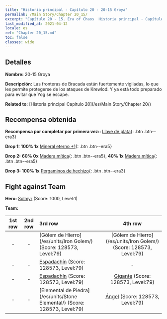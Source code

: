 ```yaml
---
title: "Historia principal - Capítulo 20 - 20-15 Groya"
permalink: /Main Story/Chapter 20_15/
excerpt: "Capítulo 20 - 15. Era of Chaos  Historia principal - Capítulo 20_15. 20-15 Groya"
last_modified_at: 2021-04-12
locale: es
ref: "Chapter 20_15.md"
toc: false
classes: wide
---
```


## Detalles

 **Nombre:** 20-15 Groya

 **Descripción:** Las fronteras de Bracada están fuertemente vigiladas, lo que les permite protegerse de los ataques de Krewlod. Y ya está todo preparado para evitar que Yog se escape.

 **Related to:** [Historia principal Capítulo 20](/es/Main Story/Chapter 20/)

## Recompensa obtenida

 **Recompensa por completar por primera vez::** [Llave de plata](/es/Items/con_693/){: .btn .btn--era3}

 **Drop 1:** **100% 1x** [Mineral eterno +1](/es/Items/mat_68/){: .btn .btn--era5}

 **Drop 2:** **60% 0x** [Madera mítica](/es/Items/mat_62/){: .btn .btn--era5}, **40% 1x** [Madera mítica](/es/Items/mat_62/){: .btn .btn--era5}

 **Drop 3:** **100% 1x** [Pergaminos de hechizo](/es/Items/con_694/){: .btn .btn--era3}


## Fight against Team
 **Hero:** [Solmyr](/es/heroes/Solmyr/) (Score: 1000, Level:1)

 **Team:**


  | 1st row | 2nd row | 3rd row | 4th row |
  |:----:|:----:|:----|:----:|
  | - | - | [Gólem de Hierro](/es/units/Iron Golem/) (Score: 128573, Level:79)  | [Gólem de Hierro](/es/units/Iron Golem/) (Score: 128573, Level:79)  |
  | - | - | [Espadachín](/es/units/Swordsman/) (Score: 128573, Level:79)  | - |
  | - | - | [Espadachín](/es/units/Swordsman/) (Score: 128573, Level:79)  | [Gigante](/es/units/Giant/) (Score: 128573, Level:79)  |
  | - | - | [Elemental de Piedra](/es/units/Stone Elemental/) (Score: 128573, Level:79)  | [Ángel](/es/units/Angel/) (Score: 128573, Level:79)  |


